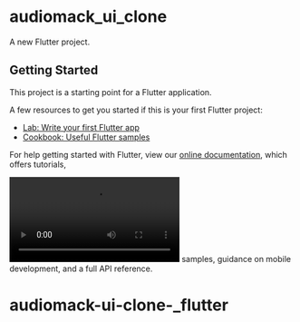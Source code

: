 # audiomack_ui_clone

A new Flutter project.

## Getting Started

This project is a starting point for a Flutter application.

A few resources to get you started if this is your first Flutter project:

- [Lab: Write your first Flutter app](https://flutter.dev/docs/get-started/codelab)
- [Cookbook: Useful Flutter samples](https://flutter.dev/docs/cookbook)

For help getting started with Flutter, view our
[online documentation](https://flutter.dev/docs), which offers tutorials,

![A video of it being tested](https://github.com/EurikaProg201/flutter_audiomack_ui_clone/blob/main/audiomack_ui_clone_look.webm)
samples, guidance on mobile development, and a full API reference.
# audiomack-ui-clone-_flutter

